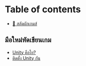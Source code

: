 # Table of contents

* [💖 สลัดผักเกมส์](README.md)

## มือใหม่หัดเขียนเกม <a id="beginner"></a>

* [Unity คือไย?](beginner/unity.md)
* [ติดตั้ง Unity กัน](beginner/install.md)

